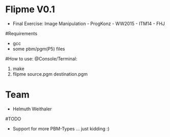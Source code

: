 # Flipme V0.1
- Final Exercise: Image Manipulation - ProgKonz - WW2015 - ITM14 - FHJ

#Requirements
- gcc
- some pbm/pgm(P5) files

#How to use: @Console/Terminal:
1. make
2. flipme source.pgm destination.pgm

# Team

* Helmuth Weithaler

#TODO
- Support for more PBM-Types ... just kidding :)
